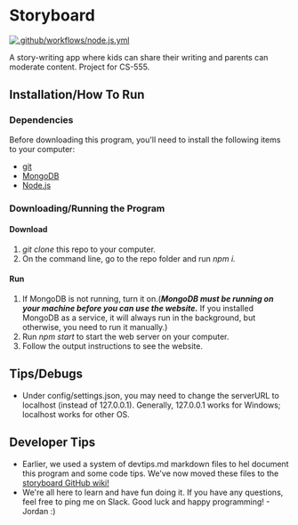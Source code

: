 # Storyboard

[![.github/workflows/node.js.yml](https://github.com/Jordan883/storyboard/actions/workflows/node.js.yml/badge.svg)](https://github.com/Jordan883/storyboard/actions/workflows/node.js.yml)

A story-writing app where kids can share their writing and parents can moderate content. Project for CS-555.

## Installation/How To Run

### Dependencies

Before downloading this program, you'll need to install the following items to your computer:

- [git](https://git-scm.com/downloads "Git Installation")
- [MongoDB](https://www.mongodb.com/docs/manual/installation/ "MongoDB Install/Run Tutorial")
- [Node.js](https://nodejs.org/en/ "Node.js Installation")

### Downloading/Running the Program

#### Download

1. _git clone_ this repo to your computer.
2. On the command line, go to the repo folder and run _npm i._

#### Run

1. If MongoDB is not running, turn it on.(**_MongoDB must be running on your machine before you can use the website._** If you installed MongoDB as a service, it will always run in the background, but otherwise, you need to run it manually.)
2. Run _npm start_ to start the web server on your computer.
3. Follow the output instructions to see the website.

## Tips/Debugs

- Under config/settings.json, you may need to change the serverURL to localhost (instead of 127.0.0.1). Generally, 127.0.0.1 works for Windows; localhost works for other OS.

## Developer Tips

- Earlier, we used a system of devtips.md markdown files to hel document this program and some code tips. We've now moved these files to the [storyboard GitHub wiki!](https://github.com/Jordan883/storyboard/wiki "storyboard Github wiki")
- We're all here to learn and have fun doing it. If you have any questions, feel free to ping me on Slack. Good luck and happy programming! - Jordan :)
